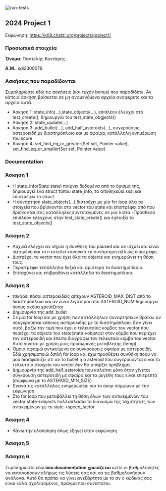 ![run-tests](../../workflows/run-tests/badge.svg)

## 2024 Project 1

Εκφώνηση: https://k08.chatzi.org/projects/project1/


### Προσωπικά στοιχεία

__Όνομα__: Παντελής Κοντάρης

__Α.Μ.__: sdi2300079

### Ασκήσεις που παραδίδονται

Συμπληρώστε εδώ τις ασκήσεις (και τυχόν bonus) που παραδίδετε. Αν κάποια άσκηση
βρίσκεται σε μη αναμενόμενα αρχεία αναφέρετε και τα αρχεία αυτά.

- Άσκηση 1: state_info(...),state_objects(...), επιπλέον έλεγχοι στο test_create(), δημιουργία του test_state_obgjects()
- Άσκηση 2: state_update(...)
- Άσκηση 3: add_bullet(...), add_half_asteroids(...), συγκρούσεις αστεροειδή με διαστημόπλοιο και με σφαίρα, κατάλληλη ενημέρωση του score
- Άσκηση 4: set_find_eq_or_greater(Set set, Pointer value), set_find_eq_or_smaller(Set set, Pointer value)

### Documentation

### Άσκηση 1
- Η state_info(State state) παίρνει δεδομένα από το όρισμά της, δημιουργεί ένα struct τύπου state_info, τα αποθηκεύει εκεί και επιστρέφει το struct.
- Η συνάρτηση state_objects(...) διατρέχει με μία for loop όλα τα στοιχεία που βρίσκονται στο vector του state και επιστρέφει από που βρίσκονται στις κατάλληλεςσυντεταγμένες σε μία λίστα
-Πρόσθεσα επιπλέον ελέγχους στην test_state_create() και έφταιξα το test_state_objects()

### Άσκηση 2
- Αρχικά ελέγχει αν ισχύει η συνθήκη του paused και αν ισχύει και είναι πατημένο και το n εκτελεί κανονικά τη συνάρτηση αλλιώς          επιστρέφει.
- Διατρέχει το vector που έχει όλα τα objects και ενημερώνει τη θέση τους.
- Περιστρέφει κατάλληλα δεξιά και αριστερά το διαστημόπλοιο.
- Επιταχύνει και επιβραδύνει κατάλληλα το διαστημοπλοιο.

### Άσκηση 3
- τσκάρει πόσοι αστεροειδείς απέχουν ASTEROID_MAX_DIST από το διαστημόπλοιο και αν είναι λιγότεροι από ASTEROID_NUM δημιουργεί όσους ακόμα χρειάζεται
- Δημιουργία της add_bullet
- Σε μία for loop και με χρήση των κατάλληλων συναρτήσεων βρίσκω αν σουγκρούεται κάποιος αστεροειδής με το διαστημόπλοιο. Εάν γίνει αυτό, βάζω την τιμή που έχει ο τελευταίος κόμβος του vector που περιέχει τα objects του state(state->objetcs) στον κόμβο που περιέχει τον αστεροειδή και έπειτα διαγράφω τον τελευταίο κόμβο του vector. Αυτό γίνεται με χρήση μιας προσωρινής μεταβλητής (temp)
- Όμοια αφαιρώ αντικείμενα σε συγκρούσεις σφαίρα με αστεροειδή. Εδώ χρησιμοποιώ διπλή for loop και έχω προσθέσει συνθήκη ποου να μου διασφαλίζει ότι αν το bullet ή ο asteroid που συγκρούονται είναι το τελευταίο στοιχείο του vector δεν θα υπάρξει πρόβλημα.
- Δημιουργία της add_half_asteroids που καλείται μόνο όταν γίνεται σύγκρουση αστεροειδή με σφαίρα και τα μεγέθη τους είναι επιτρεπτά (σύμφωνα με το ASTEROID_MIN_SIZE)
- Έκανα τις κατάλληλες ενημερώσεις για το σκορ σύμφωνα με την εκφώνηση
- Στο for loop που μεταβάλλει τη θέση όλων των αντικειμένων του vector state->objects πολλαπλασία το διάνυσμα της ταχύτητατς των αντικειμένων με το state->speed_factor

### Άσκηση 4
- Κάνω την υλοποίηση όπως εξηγεί στην εκφώνηση

### Άσκηση 5

### Άσκηση 6


Συμπληρώστε εδώ __όσο documentation χρειάζεται__ ώστε οι βαθμολογητές να
κατανοήσουν πλήρως τις λύσεις σας και να τις βαθμολογήσουν ανάλογα. Αυτό θα
πρέπει να γίνει ανεξάρτητα με το αν ο κώδικάς σας είναι καλά σχολιασμένος,
πράγμα που συνιστάται.
